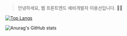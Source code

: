 > 안녕하세요, 웹 프론트엔드 예비개발자 이용선입니다. 🙋‍♂️
> 
<!-- > 호기심이 많아 다양한 분야에 도전하는것을 좋아합니다. 📖
> 
> 깔끔하고 오류없는 코드 만드는것을 지향합니다. 💻
> 
> 운동, 외힙, 국힙 듣는걸 좋아합니다. 🎶 -->



[![Top Langs](https://github-readme-stats.vercel.app/api/top-langs/?username=YONGSONY&layout=compact)](https://github.com/YONGSONY/github-readme-stats)

<!---[![Anurag's GitHub stats](https://github-readme-stats.vercel.app/api?username=YONGSONY)](https://github.com/YONGSONY/github-readme-stats)--->
![Anurag's GitHub stats](https://github-readme-stats.vercel.app/api?username=YONGSONY&show_icons=true&theme=radical)



<!---
YONGSONY/YONGSONY is a ✨ special ✨ repository because its `README.md` (this file) appears on your GitHub profile.
You can click the Preview link to take a look at your changes.
--->
